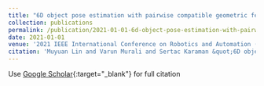 ```yaml
---
title: "6D object pose estimation with pairwise compatible geometric features"
collection: publications
permalink: /publication/2021-01-01-6d-object-pose-estimation-with-pairwise-compatible-geometric-features
date: 2021-01-01
venue: '2021 IEEE International Conference on Robotics and Automation (ICRA), 10966 …, 2021'
citation: 'Muyuan Lin and Varun Murali and Sertac Karaman &quot;6D object pose estimation with pairwise compatible geometric features.&quot; 2021 IEEE International Conference on Robotics and Automation (ICRA), 10966 …, 2021, 2021.'
---
```

Use [Google Scholar](https://scholar.google.com/scholar?q=6d+object+pose+estimation+with+pairwise+compatible+geometric+features){:target="_blank"} for full citation